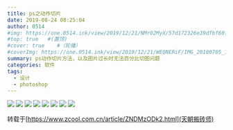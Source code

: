 ```yaml
---
title: ps之动作切片
date: 2019-08-24 08:25:04
author: 0514
#img: https://one.0514.ink/view/2019/12/21/NMr02MyX/57d172326e39dfbf60fcdb795a08e758.jpg
#top: true   #(置顶)
#cover: true    #（轮播）
#coverImg: https://one.0514.ink/view/2019/12/21/WEQNERiF/IMG_20180705_173106.jpg
summary: ps动作切片方法，以及图片过长时无法百分比切图问题
categories: 软件
tags:
  - 设计
  - photoshop
---
```


![](https://i.loli.net/2019/08/24/T89b7ptWyOHrlJK.jpg)
![](https://i.loli.net/2019/08/24/csK2yeRWu18rC9l.jpg)
![](https://i.loli.net/2019/08/24/oieWUHsQZyqzA8l.jpg)
![](https://i.loli.net/2019/08/24/RUfINYxZ4VP8v92.jpg)
![](https://i.loli.net/2019/08/24/S1Gqw9iKMXrVasT.jpg)
![](https://i.loli.net/2019/08/24/y4l3TJg6SnxHmor.jpg)
![](https://i.loli.net/2019/08/24/cnDUVzbWHFhNmwx.jpg)
![](https://i.loli.net/2019/08/24/E2uv8QcqsV1TLHk.jpg)

转载于[https://www.zcool.com.cn/article/ZNDMzODk2.html](天朝搬砖师)
